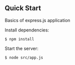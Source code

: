 ## Quick Start

Basics of express.js application

  Install dependencies:

```console
$ npm install
```

  Start the server:

```console
$ node src/app.js
```